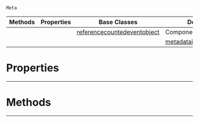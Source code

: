  `Meta`

|Methods|Properties|Base Classes|Derived Classes|
|---|---|---|---|
| | |[referencecountedeventobject](https://github.com/ArendDanielek/ZeroDocsTest/blob/master/code_reference/class_reference/referencecountedeventobject.markdown)|ComponentMetaDataInheritance|
| | | |[metadatainheritanceroot](https://github.com/ArendDanielek/ZeroDocsTest/blob/master/code_reference/class_reference/metadatainheritanceroot.markdown)|


 #  Properties


---  
 #  Methods


---  
 
  
  
  
  
  
  
  

 